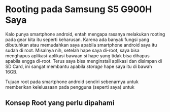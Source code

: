 # Rooting pada Samsung S5 G900H Saya

Kalo punya smartphone android, entah mengapa rasanya melakukan rooting pada gear kita itu seperti keharusan. Karena ada banyak fungsi yang dibutuhkan atau memudahkan saya apabila smartphone android saya itu sudah di root. Misalnya nih, setelah hape saya di-root, saya bisa menghapus aplikasi-aplikasi bawaan si hape yang tidak bisa dihapus apabila engga di-root. Terus saya bisa menginstall aplikasi dan disimpan di SD Card, ini sangat membantu apabila *storage* hape saya itu di bawah 16GB.  

Tujuan root pada smartphone android sendiri sebenarnya untuk memberikan keleluasaan pada pengguna (seperti saya) untuk 

## Konsep Root yang perlu dipahami
